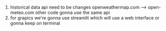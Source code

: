 1. historical data api need to be changes openweathermap.com --> open-meteo.com 
    other code gonna use the same api 
2. for grapics we're gonna use streamlit which will use a web interface or gonna keep on terminal